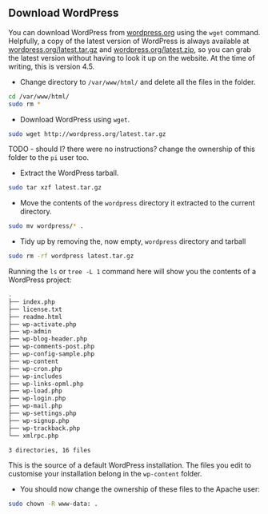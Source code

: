 ## Download WordPress

You can download WordPress from [wordpress.org](http://wordpress.org/) using the `wget` command. Helpfully, a copy of the latest version of WordPress is always available at [wordpress.org/latest.tar.gz](https://wordpress.org/latest.tar.gz) and [wordpress.org/latest.zip](https://wordpress.org/latest.zip), so you can grab the latest version without having to look it up on the website. At the time of writing, this is version 4.5.

+ Change directory to `/var/www/html/` and delete all the files in the folder.

```bash
cd /var/www/html/
sudo rm *
```

+ Download WordPress using `wget`.

```bash
sudo wget http://wordpress.org/latest.tar.gz
```

TODO - should I? there were no instructions?  change the ownership of this folder to the `pi` user too.

+ Extract the WordPress tarball.

```bash
sudo tar xzf latest.tar.gz
```

+ Move the contents of the `wordpress` directory it extracted to the current directory.

```bash
sudo mv wordpress/* .
```

+ Tidy up by removing the, now empty, `wordpress` directory and tarball 

```bash
sudo rm -rf wordpress latest.tar.gz
```

Running the `ls` or `tree -L 1` command here will show you the contents of a WordPress project:

```bash
.
├── index.php
├── license.txt
├── readme.html
├── wp-activate.php
├── wp-admin
├── wp-blog-header.php
├── wp-comments-post.php
├── wp-config-sample.php
├── wp-content
├── wp-cron.php
├── wp-includes
├── wp-links-opml.php
├── wp-load.php
├── wp-login.php
├── wp-mail.php
├── wp-settings.php
├── wp-signup.php
├── wp-trackback.php
└── xmlrpc.php

3 directories, 16 files
```

This is the source of a default WordPress installation. The files you edit to customise your installation belong in the `wp-content` folder.

+ You should now change the ownership of these files to the Apache user:

```bash
sudo chown -R www-data: .
```


